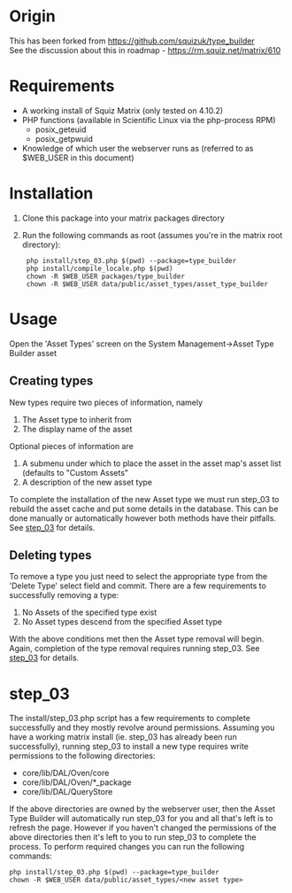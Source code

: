 # Origin
This has been forked from https://github.com/squizuk/type_builder  
See the discussion about this in roadmap - https://rm.squiz.net/matrix/610

# Requirements
* A working install of Squiz Matrix (only tested on 4.10.2)
* PHP functions (available in Scientific Linux via the php-process RPM)
	* posix_geteuid
	* posix_getpwuid
* Knowledge of which user the webserver runs as (referred to as $WEB_USER in this document)

# Installation
1. Clone this package into your matrix packages directory
1. Run the following commands as root (assumes you're in the matrix root directory):

		php install/step_03.php $(pwd) --package=type_builder
		php install/compile_locale.php $(pwd)
		chown -R $WEB_USER packages/type_builder
		chown -R $WEB_USER data/public/asset_types/asset_type_builder

# Usage
Open the 'Asset Types' screen on the System Management->Asset Type Builder asset

## Creating types
New types require two pieces of information, namely
1. The Asset type to inherit from
1. The display name of the asset

Optional pieces of information are
1. A submenu under which to place the asset in the asset map's asset list (defaults to "Custom Assets"
1. A description of the new asset type

To complete the installation of the new Asset type we must run step_03 to rebuild the asset cache and put some details in the database.  This can be done manually or automatically however both methods have their pitfalls.  See [step_03](#step_03) for details.

## Deleting types
To remove a type you just need to select the appropriate type from the 'Delete Type' select field and commit.  There are a few requirements to successfully removing a type:
1. No Assets of the specified type exist
1. No Asset types descend from the specified Asset type

With the above conditions met then the Asset type removal will begin.  Again, completion of the type removal requires running step_03.  See [step_03](#step_03) for details.

# step_03
The install/step_03.php script has a few requirements to complete successfully and they mostly revolve around permissions.  Assuming you have a working matrix install (ie. step_03 has already been run successfully), running step_03 to install a new type requires write permissions to the following directories:
- core/lib/DAL/Oven/core
- core/lib/DAL/Oven/*_package
- core/lib/DAL/QueryStore

If the above directories are owned by the webserver user, then the Asset Type Builder will automatically run step_03 for you and all that's left is to refresh the page.  However if you haven't changed the permissions of the above directories then it's left to you to run step_03 to complete the process.  To perform required changes you can run the following commands:

	php install/step_03.php $(pwd) --package=type_builder
	chown -R $WEB_USER data/public/asset_types/<new asset type>

